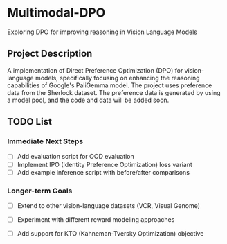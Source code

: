 # Multimodal-DPO
Exploring DPO for improving reasoning in Vision Language Models

## Project Description
A implementation of Direct Preference Optimization (DPO) for vision-language models, specifically focusing on enhancing the reasoning capabilities of Google's PaliGemma model. The project uses preference data from the Sherlock dataset. The preference data is generated by using a model pool, and the code and data will be added soon. 

## TODO List
### Immediate Next Steps
- [ ] Add evaluation script for OOD evaluation
- [ ] Implement IPO (Identity Preference Optimization) loss variant
- [ ] Add example inference script with before/after comparisons

### Longer-term Goals
- [ ] Extend to other vision-language datasets (VCR, Visual Genome)
- [ ] Experiment with different reward modeling approaches
- [ ] Add support for KTO (Kahneman-Tversky Optimization) objective

